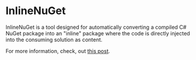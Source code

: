 ﻿InlineNuGet
==============

InlineNuGet is a tool designed for automatically converting a compiled C# NuGet package into an "inline" package where the code is directly injected into the consuming solution as content.

For more information, check, out [this post](http://www.codeducky.org/inline-nuget-packages-a-solution-to-the-problem-of-utility-libraries/).